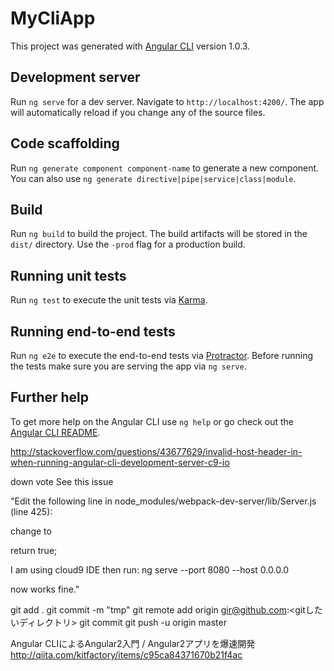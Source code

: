 # MyCliApp

This project was generated with [Angular CLI](https://github.com/angular/angular-cli) version 1.0.3.

## Development server

Run `ng serve` for a dev server. Navigate to `http://localhost:4200/`. The app will automatically reload if you change any of the source files.

## Code scaffolding

Run `ng generate component component-name` to generate a new component. You can also use `ng generate directive|pipe|service|class|module`.

## Build

Run `ng build` to build the project. The build artifacts will be stored in the `dist/` directory. Use the `-prod` flag for a production build.

## Running unit tests

Run `ng test` to execute the unit tests via [Karma](https://karma-runner.github.io).

## Running end-to-end tests

Run `ng e2e` to execute the end-to-end tests via [Protractor](http://www.protractortest.org/).
Before running the tests make sure you are serving the app via `ng serve`.

## Further help

To get more help on the Angular CLI use `ng help` or go check out the [Angular CLI README](https://github.com/angular/angular-cli/blob/master/README.md).


http://stackoverflow.com/questions/43677629/invalid-host-header-in-when-running-angular-cli-development-server-c9-io



down vote
See this issue

"Edit the following line in node_modules/webpack-dev-server/lib/Server.js (line 425):

change to

return true;

I am using cloud9 IDE then run: ng serve --port 8080 --host 0.0.0.0

now works fine."


git add .
git commit -m "tmp"
git remote add origin gir@github.com:<gitしたいディレクトリ>
git commit
git push -u origin master


Angular CLIによるAngular2入門 / Angular2アプリを爆速開発
http://qiita.com/kitfactory/items/c95ca84371670b21f4ac